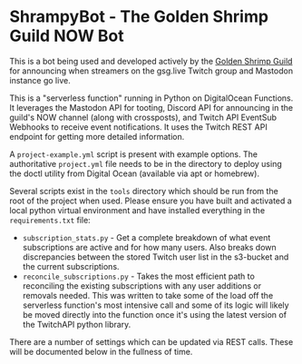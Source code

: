 # ShrampyBot - The Golden Shrimp Guild NOW Bot

This is a bot being used and developed actively by the [Golden Shrimp Guild](https://gsg.live) for announcing when streamers on the gsg.live Twitch group and Mastodon instance go live.

This is a "serverless function" running in Python on DigitalOcean Functions. It leverages the Mastodon API for tooting, Discord API for announcing in the guild's NOW channel (along with crossposts), and Twitch API EventSub Webhooks to receive event notifications. It uses the Twitch REST API endpoint for getting more detailed information.

A `project-example.yml` script is present with example options. The authoritative `project.yml` file needs to be in the directory to deploy using the doctl utility from Digital Ocean (available via apt or homebrew).

Several scripts exist in the `tools` directory which should be run from the root of the project when used. Please ensure you have built and activated a local python virtual environment and have installed everything in the `requirements.txt` file:

* `subscription_stats.py` - Get a complete breakdown of what event subscriptions are active and for how many users. Also breaks down discrepancies between the stored Twitch user list in the s3-bucket and the current subscriptions.
* `reconcile_subscriptions.py` - Takes the most efficient path to reconciling the existing subscriptions with any user additions or removals needed. This was written to take some of the load off the serverless function's most intensive call and some of its logic will likely be moved directly into the function once it's using the latest version of the TwitchAPI python library.

There are a number of settings which can be updated via REST calls. These will be documented below in the fullness of time.